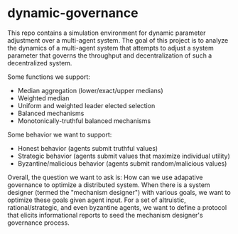 # dynamic-governance
This repo contains a simulation environment for dynamic parameter adjustment over a multi-agent system. The goal of this project is to analyze the dynamics of a multi-agent system that attempts to adjust a system parameter that governs the throughput and decentralization of such a decentralized system.

Some functions we support:
- Median aggregation (lower/exact/upper medians)
- Weighted median
- Uniform and weighted leader elected selection
- Balanced mechanisms
- Monotonically-truthful balanced mechanisms

Some behavior we want to support:
- Honest behavior (agents submit truthful values)
- Strategic behavior (agents submit values that maximize individual utility)
- Byzantine/malicious behavior (agents submit random/malicious values)

Overall, the question we want to ask is: How can we use adapative governance to optimize a distributed system. When there is a system designer (termed the "mechanism designer") with various goals, we want to optimize these goals given agent input. For a set of altruistic, rational/strategic, and even byzantine agents, we want to define a protocol that elicits informational reports to seed the mechanism designer's governance process.